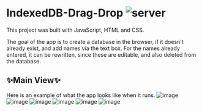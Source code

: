 # IndexedDB-Drag-Drop ![server](https://github.com/DarielEGM/IndexedDB-Drag-Drop/assets/123778387/93197fd0-caa2-446c-9ad9-ff3bac8dc7aa)


This project was built with JavaScript, HTML and CSS.

The goal of the app is to create a database in the browser, if it doesn't already exist, and add names via the text box. For the names already entered, it can be rewritten, since these are editable, and also deleted from the database.

## ✨**Main View**✨

Here is an example of what the app looks like when it runs.
![image](https://github.com/DarielEGM/IndexedDB-Drag-Drop/assets/123778387/bd595b05-27eb-4bd2-9dc1-8715801e354a)
![image](https://github.com/DarielEGM/IndexedDB-Drag-Drop/assets/123778387/79dbd8da-202c-4f24-87f0-3343d32e63e4)
![image](https://github.com/DarielEGM/IndexedDB-Drag-Drop/assets/123778387/dfccf0db-6aea-4f23-a802-4a1f0be27c6a)
![image](https://github.com/DarielEGM/IndexedDB-Drag-Drop/assets/123778387/4b47da97-e73d-48f0-8dc9-e96695ef6021)
![image](https://github.com/DarielEGM/IndexedDB-Drag-Drop/assets/123778387/37d173d0-c49d-4a4d-bc8b-a8580d30121d)
![image](https://github.com/DarielEGM/IndexedDB-Drag-Drop/assets/123778387/32c96758-f399-4a32-850f-03cf52263354)







